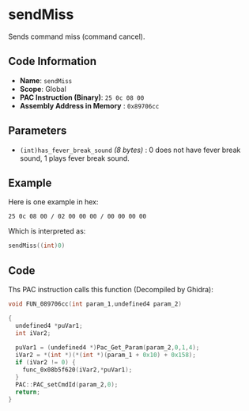 # sendMiss

Sends command miss (command cancel).

## Code Information

- **Name**: `sendMiss`
- **Scope**: Global
- **PAC Instruction (Binary)**: `25 0c 08 00`
- **Assembly Address in Memory** : `0x89706cc`

## Parameters

- `(int)has_fever_break_sound` *(8 bytes)* : 0 does not have fever break sound, 1 plays fever break sound.

## Example

Here is one example in hex:

```25 0c 08 00 / 02 00 00 00 / 00 00 00 00```

Which is interpreted as:

```c
sendMiss((int)0)
```

## Code

Ths PAC instruction calls this function (Decompiled by Ghidra):

```c
void FUN_089706cc(int param_1,undefined4 param_2)

{
  undefined4 *puVar1;
  int iVar2;
  
  puVar1 = (undefined4 *)Pac_Get_Param(param_2,0,1,4);
  iVar2 = *(int *)(*(int *)(param_1 + 0x10) + 0x158);
  if (iVar2 != 0) {
    func_0x08b5f620(iVar2,*puVar1);
  }
  PAC::PAC_setCmdId(param_2,0);
  return;
}
```

